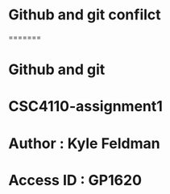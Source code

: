 # Github and git confilct
=======
# Github and git
# CSC4110-assignment1
# Author : Kyle Feldman
# Access ID : GP1620
